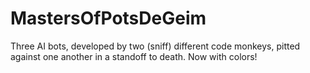 MastersOfPotsDeGeim
===================

Three AI bots, developed by two (sniff) different code monkeys, pitted against one another in a standoff to death.
Now with colors!